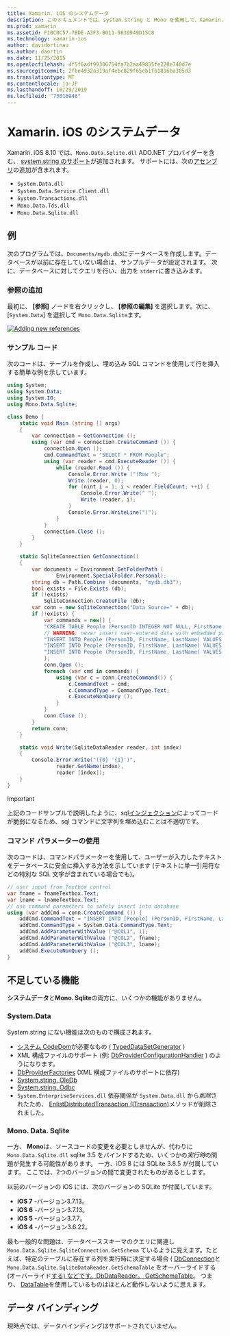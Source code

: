 ```yaml
---
title: Xamarin. iOS のシステムデータ
description: このドキュメントでは、system.string と Mono を使用して、Xamarin. iOS アプリケーションの SQLite データにアクセスする方法について説明します。
ms.prod: xamarin
ms.assetid: F10C0C57-7BDE-A3F3-B011-9839949D15C8
ms.technology: xamarin-ios
author: davidortinau
ms.author: daortin
ms.date: 11/25/2015
ms.openlocfilehash: 4f5f6adf99306754fa7b2aa49855fe228e740d7e
ms.sourcegitcommit: 2fbe4932a319af4ebc829f65eb1fb1816ba305d3
ms.translationtype: MT
ms.contentlocale: ja-JP
ms.lasthandoff: 10/29/2019
ms.locfileid: "73016946"
---
```

# <a name="systemdata-in-xamarinios"></a>Xamarin. iOS のシステムデータ

Xamarin. iOS 8.10 では、`Mono.Data.Sqlite.dll` ADO.NET プロバイダーを含む、 [system.string のサポート](xref:System.Data)が追加されます。 サポートには、次の[アセンブリ](~/cross-platform/internals/available-assemblies.md)の追加が含まれます。

- `System.Data.dll`
- `System.Data.Service.Client.dll`
- `System.Transactions.dll`
- `Mono.Data.Tds.dll`
- `Mono.Data.Sqlite.dll`

<a name="Example" />

## <a name="example"></a>例

次のプログラムでは、`Documents/mydb.db3`にデータベースを作成します。データベースが以前に存在していない場合は、サンプルデータが設定されます。 次に、データベースに対してクエリを行い、出力を `stderr`に書き込みます。

### <a name="add-references"></a>参照の追加

最初に、 **[参照]** ノードを右クリックし、 **[参照の編集]** を選択します。次に、[`System.Data`] を選択して `Mono.Data.Sqlite`ます。

[![](system.data-images/edit-references-sml.png "Adding new references")](system.data-images/edit-references.png#lightbox)

### <a name="sample-code"></a>サンプル コード

次のコードは、テーブルを作成し、埋め込み SQL コマンドを使用して行を挿入する簡単な例を示しています。

```csharp
using System;
using System.Data;
using System.IO;
using Mono.Data.Sqlite;

class Demo {
    static void Main (string [] args)
    {
        var connection = GetConnection ();
        using (var cmd = connection.CreateCommand ()) {
            connection.Open ();
            cmd.CommandText = "SELECT * FROM People";
            using (var reader = cmd.ExecuteReader ()) {
                while (reader.Read ()) {
                    Console.Error.Write ("(Row ");
                    Write (reader, 0);
                    for (nint i = 1; i < reader.FieldCount; ++i) {
                        Console.Error.Write(" ");
                        Write (reader, i);
                    }
                    Console.Error.WriteLine(")");
                }
            }
            connection.Close ();
        }
    }

    static SqliteConnection GetConnection()
    {
        var documents = Environment.GetFolderPath (
                Environment.SpecialFolder.Personal);
        string db = Path.Combine (documents, "mydb.db3");
        bool exists = File.Exists (db);
        if (!exists)
            SqliteConnection.CreateFile (db);
        var conn = new SqliteConnection("Data Source=" + db);
        if (!exists) {
            var commands = new[] {
            "CREATE TABLE People (PersonID INTEGER NOT NULL, FirstName ntext, LastName ntext)",
            // WARNING: never insert user-entered data with embedded parameter values
            "INSERT INTO People (PersonID, FirstName, LastName) VALUES (1, 'First', 'Last')",
            "INSERT INTO People (PersonID, FirstName, LastName) VALUES (2, 'Dewey', 'Cheatem')",
            "INSERT INTO People (PersonID, FirstName, LastName) VALUES (3, 'And', 'How')",
            };
            conn.Open ();
            foreach (var cmd in commands) {
                using (var c = conn.CreateCommand()) {
                    c.CommandText = cmd;
                    c.CommandType = CommandType.Text;
                    c.ExecuteNonQuery ();
                }
            }
            conn.Close ();
        }
        return conn;
    }

    static void Write(SqliteDataReader reader, int index)
    {
        Console.Error.Write("({0} '{1}')",
                reader.GetName(index),
                reader [index]);
    }
}
```

> [!IMPORTANT]
> 上記のコードサンプルで説明したように、sql[インジェクション](https://en.wikipedia.org/wiki/SQL_injection)によってコードが脆弱になるため、sql コマンドに文字列を埋め込むことは不適切です。

### <a name="using-command-parameters"></a>コマンド パラメーターの使用

次のコードは、コマンドパラメーターを使用して、ユーザーが入力したテキストをデータベースに安全に挿入する方法を示しています (テキストに単一引用符などの特別な SQL 文字が含まれている場合でも)。

```csharp
// user input from Textbox control
var fname = fnameTextbox.Text;
var lname = lnameTextbox.Text;
// use command parameters to safely insert into database
using (var addCmd = conn.CreateCommand ()) {
    addCmd.CommandText = "INSERT INTO [People] (PersonID, FirstName, LastName) VALUES (@COL1, @COL2, @COL3)";
    addCmd.CommandType = System.Data.CommandType.Text;
    addCmd.AddParameterWithValue ("@COL1", 1);
    addCmd.AddParameterWithValue ("@COL2", fname);
    addCmd.AddParameterWithValue ("@COL3", lname);
    addCmd.ExecuteNonQuery ();
}
```

<a name="Missing_Functionality" />

## <a name="missing-functionality"></a>不足している機能

**システムデータ**と**Mono. Sqlite**の両方に、いくつかの機能がありません。

<a name="System.Data" />

### <a name="systemdata"></a>System.Data

System.string にない機能は次のもので構成さ**れ**ます。

- [システム CodeDom](xref:System.CodeDom)が必要なもの ( [TypedDataSetGenerator](xref:System.Data.TypedDataSetGenerator) )
- XML 構成ファイルのサポート (例: [DbProviderConfigurationHandler](xref:System.Data.Common.DbProviderConfigurationHandler) ) のようになります。
- [DbProviderFactories](xref:System.Data.Common.DbProviderFactories) (XML 構成ファイルのサポートに依存)
- [System.string. OleDb](xref:System.Data.OleDb)
- [System.string. Odbc](xref:System.Data.Odbc)
- `System.EnterpriseServices.dll` 依存関係が `System.Data.dll` から*削除*されたため、 [EnlistDistributedTransaction (ITransaction)](xref:System.Data.SqlClient.SqlConnection.EnlistDistributedTransaction*)メソッドが削除されました。

<a name="Mono.Data.Sqlite" />

### <a name="monodatasqlite"></a>Mono. Data. Sqlite

一方、 **Mono**は、ソースコードの変更を必要としませんが、代わりに `Mono.Data.Sqlite.dll` sqlite 3.5 をバインドするため、いくつかの*実行時*の問題が発生する可能性があります。 一方、iOS 8 には SQLite 3.8.5 が付属しています。 ここでは、2つのバージョンの間で変更されたものがあるとします。

以前のバージョンの iOS には、次のバージョンの SQLite が付属しています。

- **iOS 7** -バージョン3.7.13。
- **iOS 6** -バージョン3.7.13。
- **iOS 5** -バージョン3.7.7。
- **iOS 4** -バージョン3.6.22。

最も一般的な問題は、データベーススキーマのクエリに関連し `Mono.Data.Sqlite.SqliteConnection.GetSchema` ているように見えます。たとえば、特定のテーブルに存在する列を実行時に決定する場合 ( [DbConnection](xref:System.Data.Common.DbConnection.GetSchema)と `Mono.Data.Sqlite.SqliteDataReader.GetSchemaTable` をオーバーライドする (オーバーライド[する) などです。DbDataReader。 GetSchemaTable](xref:System.Data.Common.DbDataReader.GetSchemaTable)。 つまり、 [DataTable](xref:System.Data.DataTable)を使用しているものはほとんど動作しないように思えます。

<a name="Data_Binding" />

## <a name="data-binding"></a>データ バインディング

現時点では、データバインディングはサポートされていません。
